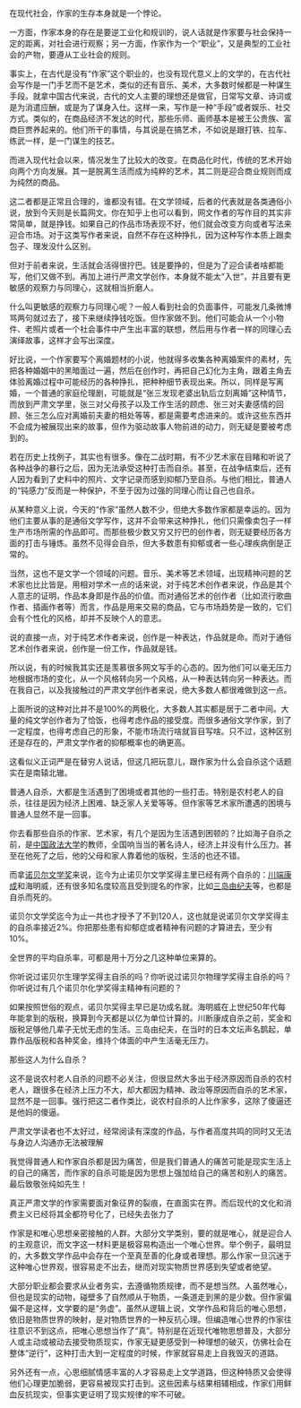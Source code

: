 在现代社会，作家的生存本身就是一个悖论。

一方面，作家本身的存在是要逆工业化和规训的，说人话就是作家要与社会保持一定的距离，对社会进行观察；另一方面，作家作为一个“职业”，又是典型的工业社会的产物，要遵从工业社会的规则。

事实上，在古代是没有“作家”这个职业的，也没有现代意义上的文学的，在古代社会写作是一门手艺而不是艺术，类似的还有音乐、美术，大多数时候都是一种谋生手段。就拿中国古代来说，古代的文人主要的理想还是做官，日常写文章、诗词或是为消遣应酬，或是为了谋身入仕。这样一来，写作是一种“手段”或者娱乐、社交方式。类似的，在商品经济不发达的时代，那些乐师、画师基本是被王公贵族、富商巨贾养起来的。他们所干的事情，与其说是在搞艺术，不如说是跟打铁、拉车、练武一样，是一门谋生的技艺。

而进入现代社会以来，情况发生了比较大的改变。在商品化时代，传统的艺术开始向两个方向发展。其一是脱离生活而成为纯粹的艺术，其二则是迎合商业规则而成为纯然的商品。

这二者都是正常且合理的，谁都没有错。在文学领域，后者的代表就是各类通俗小说，放到今天则是长篇网文。你在知乎上也可以看到，网文作者的写作目的其实非常简单，就是挣钱。如果自己的作品市场表现不好，他们就会改变方向或者写法来迎合市场。对于这类写作者来说，自然不存在这种挣扎，因为这种写作本质上跟卖包子、理发没什么区别。

但对于前者来说，生活就会活得很拧巴。钱是要挣的，但是为了迎合读者啥都能写，他们又做不到。再加上进行严肃文学创作，本身就不能太“入世”，并且要有更敏感的观察力与同理心，这就相当折磨人。

什么叫更敏感的观察力与同理心呢？一般人看到社会的负面事件，可能发几条微博骂两句就过去了，接下来继续挣钱吃饭。但作家做不到。他们可能会从一个小物件、老照片或者一个社会事件中产生出丰富的联想，然后用与作者一样的同理心去演绎故事，这样才会写出深度。

好比说，一个作家要写个离婚题材的小说，他就得多收集各种离婚案件的素材，先把各种婚姻中的黑暗面过一遍，然后在创作时，再把自己幻化为主角，跟着主角去体验离婚过程中可能经历的各种挣扎，把种种细节表现出来。所以，同样是写离婚，一个普通的家庭伦理剧，可能就是“张三发现老婆出轨后立刻离婚”这种情节，而放到严肃文学里，张三对父母孩子以及工作生活的顾虑、张三对夫妻感情的回顾、张三怎么应对离婚前夫妻的相处等等，都是需要考虑进来的。或许这些东西并不会成为被展现出来的故事，但作为驱动故事人物前进的动力，则无疑是要被考虑到的。

若在历史上找例子，其实也有很多。像在二战时期，有不少艺术家在目睹和听说了各种战争的暴行之后，因为无法承受这种打击而自杀。甚至，在战争结束后，还有人因为看到了史料中的照片、文字记录而感到抑郁乃至自杀。与他们相比，普通人的“钝感力”反而是一种保护，不至于因为过强的同理心而让自己也自杀。

从某种意义上说，今天的“作家”虽然人数不少，但绝大多数作家都是幸运的。因为他们主要从事的是通俗文学写作，这并不会带来这种挣扎，他们只需像卖包子一样生产市场所需的作品即可。而那些极少数又穷又拧巴的创作者，则无疑要经历各方面的打击与锤炼。虽然不见得会自杀，但大多数患有抑郁或者一些心理疾病倒是正常的。

当然，这也不是文学一个领域的问题。音乐、美术等艺术领域，出现精神问题的艺术家也比比皆是。用相对学术一点的话来说，对于纯艺术创作者来说，作品是其个人意志的证明，作品本身即是作品的价值。而对通俗艺术的创作者（比如流行歌曲作者、插画作者等）而言，作品是用来交易的商品，它与市场趋势是一致的，它们会有个性化的风格，却并不反映个人的意志。

说的直接一点，对于纯艺术作者来说，创作是一种表达，作品就是命。而对于通俗艺术创作者来说，创作是一份工作，作品就是钱。

所以说，有的时候我其实还是羡慕很多网文写手的心态的。因为他们可以毫无压力地根据市场的变化，从一个风格转向另一个风格，从一种表达转向另一种表达。而在我自己，以及我接触过的严肃文学创作者来说，绝大多数人都很难做到这一点。

上面所说的这种对比并不是100%的两极化，大多数人其实都是居于二者中间。大量的纯文学创作者为了恰饭，也得考虑作品的接受度。而很多通俗文学作家，到了一定程度，也得考虑自己的形象，不能市场流行啥就盲目写啥。只不过，这种区别还是存在的，严肃文学作者的抑郁概率也的确更高。



这看似义正词严是在替穷人说话，但这几把玩意儿，跟作家为什么会自杀这个话题实在是南辕北辙。

普通人自杀，大都是生活遇到了困境或者其他的一些打击。特别是农村老人的自杀，往往是因为经济上困难、缺乏家人关爱等等。但作家等艺术家所遭遇的困境与普通人显然不是一回事。

你去看那些自杀的作家、艺术家，有几个是因为生活遇到困顿的？比如海子自杀之前，是[中国政法大学](https://www.zhihu.com/search?q=中国政法大学&search_source=Entity&hybrid_search_source=Entity&hybrid_search_extra={"sourceType"%3A"answer"%2C"sourceId"%3A2395085564})的教师，全国响当当的著名诗人，经济上并没有什么压力。甚至在他死了之后，他的父母和家人靠着他的版税，生活的也还不错。

而拿[诺贝尔文学奖](https://www.zhihu.com/search?q=诺贝尔文学奖&search_source=Entity&hybrid_search_source=Entity&hybrid_search_extra={"sourceType"%3A"answer"%2C"sourceId"%3A2395085564})来说，迄今为止诺贝尔文学奖得主里已经有两个自杀的：[川端康成](https://www.zhihu.com/search?q=川端康成&search_source=Entity&hybrid_search_source=Entity&hybrid_search_extra={"sourceType"%3A"answer"%2C"sourceId"%3A2395085564})和海明威，还有很多知名度较高且受到提名的作家，比如[三岛由纪夫](https://www.zhihu.com/search?q=三岛由纪夫&search_source=Entity&hybrid_search_source=Entity&hybrid_search_extra={"sourceType"%3A"answer"%2C"sourceId"%3A2395085564})等，也都是自杀而死的。

诺贝尔文学奖迄今为止一共也才授予了不到120人，这也就是说诺贝尔文学奖得主的自杀率接近2%。你把那些患有抑郁症或者精神有问题的才算进去，至少有10%。

全世界的平均自杀率，可都是用十万分之几这种单位来算的。

你听说过诺贝尔生理学奖得主自杀的吗？你听说过诺贝尔物理学奖得主自杀的吗？你听说过有几个诺贝尔化学奖得主精神有问题的？

如果按照世俗的观点，诺贝尔奖得主早已是功成名就。海明威在上世纪50年代每年能拿到的版税，换算到今天都是以亿为单位计算的。川断康成自杀之前，奖金和版税足够他几辈子无忧无虑的生活。三岛由纪夫，在当时的日本文坛声名鹊起，单靠作品版税和各种奖金，维持个体面的中产生活毫无压力。

那些这人为什么自杀？

这不是说农村老人自杀的问题不必关注，但很显然大多出于经济原因而自杀的农村老人，跟很多在经济上压力不大，却大都因为精神、政治等原因而自杀的艺术家，显然不是一回事。强行把这二者作类比，说农村自杀的人比作家多，这除了傻逼还是他妈的傻逼。



严肃文学读者也不太好过，经常阅读有深度的作品，与作者高度共鸣的同时又无法与身边人沟通亦无法被理解

我觉得普通人和作家自杀都是因为痛苦，但是我们普通人的痛苦可能是现实生活上的自己的痛苦，而作家的自杀可能是因为思想上强加给自己的痛苦和别人的痛苦。
最后致敬张纯如先生！

真正严肃文学的作家需要面对象征界的裂痕，在直面实在界。而后现代的文化和消费主义已经将其全都符号化了，已经失去张力了



作家是和唯心思想亲密接触的人群。大部分文学类别，要的就是唯心，就是迎合人的主观意识，而文字这一材料更是极容易构造出一个唯心世界。举个例子，最明显的，大多数文学作品中会存在一个至真至善的化身或者理想。那么作家一旦沉迷于这种唯心世界观，很容易走不出去，继而对现实物质世界感到失望或者绝望。

大部分职业都会要求从业者务实，去遵循物质规律，而不是想当然。人虽然唯心，但也是现实的动物，碰壁多了自然顺从于物质，一条道走到黑的是少数。但作家偏偏不是这样，文学要的是“务虚”。虽然从逻辑上说，文学作品和背后的唯心思想，依旧是物质世界的映射，是对物质世界的一种反抗心理。但编造唯心世界的作家往往意识不到这点，把唯心思想当作了“真”。特别是在近现代唯物思想普及，大部分人或主动或被动去接受物质现实，作家无疑更感受到一种理想的破灭，仿佛社会在整体“逆行”，这种打击大到一定程度的时候，作家就容易走上自我毁灭的道路。

另外还有一点，心思细腻情感丰富的人才容易走上文学道路，但这种特质又会使得他们心理更加脆弱，更容易被现实打击到。这些因素与结果相辅相成，作家们用鲜血反抗现实，但事实更证明了现实规律的牢不可破。

